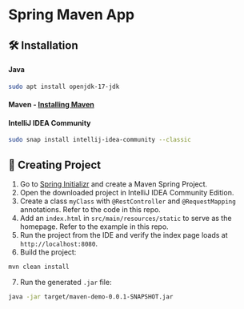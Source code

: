 
# Spring Maven App

## 🛠️ Installation

#### Java
```bash
sudo apt install openjdk-17-jdk
```

#### Maven - [Installing Maven](https://github.com/ShubhamBhavsar101/Installing-Maven)

#### IntelliJ IDEA Community
```bash
sudo snap install intellij-idea-community --classic
```

## 🚀 Creating Project

1. Go to [Spring Initializr](https://start.spring.io/) and create a Maven Spring Project.
2. Open the downloaded project in IntelliJ IDEA Community Edition.
3. Create a class `myClass` with `@RestController` and `@RequestMapping` annotations. Refer to the code in this repo.
4. Add an `index.html` in `src/main/resources/static` to serve as the homepage. Refer to the example in this repo.
5. Run the project from the IDE and verify the index page loads at `http://localhost:8080`.
6. Build the project:
```bash
mvn clean install
```
7. Run the generated `.jar` file:
```bash
java -jar target/maven-demo-0.0.1-SNAPSHOT.jar
```
